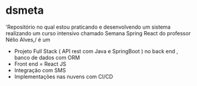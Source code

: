 # dsmeta

'Repositório no qual estou praticando e desenvolvendo um sistema realizando um curso intensivo chamado Semana Spring React 
do professor Nélio Alves,/ é um 
* Projeto Full Stack ( API rest com Java e SpringBoot ) no back end , banco de dados com ORM
* Front end = React JS 
* Integração com SMS 
* Implementações nas nuvens com CI/CD
